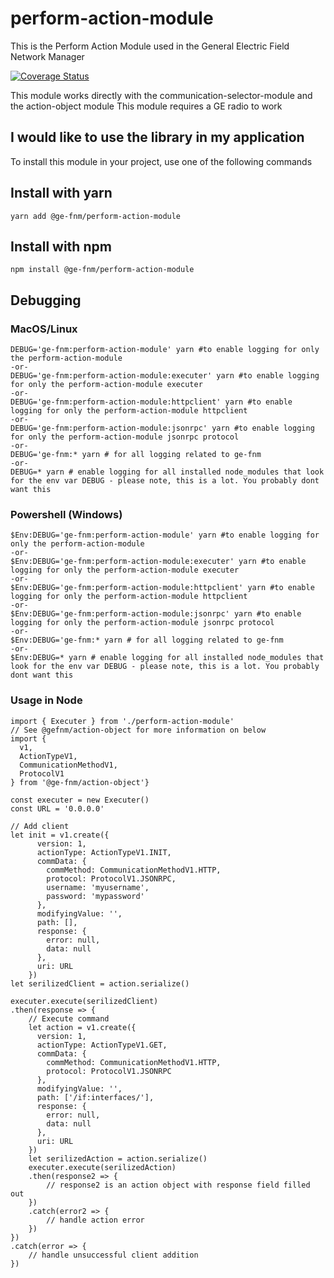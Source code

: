 # perform-action-module

This is the Perform Action Module used in the General Electric Field Network Manager

[![Coverage Status](https://coveralls.io/repos/github/GE-MDS-FNM-V2/action-object/badge.svg?branch=master)](https://coveralls.io/github/GE-MDS-FNM-V2/action-object?branch=master)

This module works directly with the communication-selector-module and the action-object module
This module requires a GE radio to work


## I would like to use the library in my application

To install this module in your project, use one of the following commands

## Install with yarn
```
yarn add @ge-fnm/perform-action-module
```

## Install with npm
```
npm install @ge-fnm/perform-action-module
```

## Debugging

### MacOS/Linux
```
DEBUG='ge-fnm:perform-action-module' yarn #to enable logging for only the perform-action-module
-or-
DEBUG='ge-fnm:perform-action-module:executer' yarn #to enable logging for only the perform-action-module executer
-or-
DEBUG='ge-fnm:perform-action-module:httpclient' yarn #to enable logging for only the perform-action-module httpclient
-or-
DEBUG='ge-fnm:perform-action-module:jsonrpc' yarn #to enable logging for only the perform-action-module jsonrpc protocol
-or-
DEBUG='ge-fnm:* yarn # for all logging related to ge-fnm
-or-
DEBUG=* yarn # enable logging for all installed node_modules that look for the env var DEBUG - please note, this is a lot. You probably dont want this
```

### Powershell (Windows)
```
$Env:DEBUG='ge-fnm:perform-action-module' yarn #to enable logging for only the perform-action-module
-or-
$Env:DEBUG='ge-fnm:perform-action-module:executer' yarn #to enable logging for only the perform-action-module executer
-or-
$Env:DEBUG='ge-fnm:perform-action-module:httpclient' yarn #to enable logging for only the perform-action-module httpclient
-or-
$Env:DEBUG='ge-fnm:perform-action-module:jsonrpc' yarn #to enable logging for only the perform-action-module jsonrpc protocol
-or-
$Env:DEBUG='ge-fnm:* yarn # for all logging related to ge-fnm
-or-
$Env:DEBUG=* yarn # enable logging for all installed node_modules that look for the env var DEBUG - please note, this is a lot. You probably dont want this
```

### Usage in Node
```
import { Executer } from './perform-action-module'
// See @gefnm/action-object for more information on below
import {
  v1,
  ActionTypeV1,
  CommunicationMethodV1,
  ProtocolV1
} from '@ge-fnm/action-object'}

const executer = new Executer()
const URL = '0.0.0.0'

// Add client
let init = v1.create({
      version: 1,
      actionType: ActionTypeV1.INIT,
      commData: {
        commMethod: CommunicationMethodV1.HTTP,
        protocol: ProtocolV1.JSONRPC,
        username: 'myusername',
        password: 'mypassword'
      },
      modifyingValue: '',
      path: [],
      response: {
        error: null,
        data: null
      },
      uri: URL
    })
let serilizedClient = action.serialize()

executer.execute(serilizedClient)
.then(response => {
    // Execute command
    let action = v1.create({
      version: 1,
      actionType: ActionTypeV1.GET,
      commData: {
        commMethod: CommunicationMethodV1.HTTP,
        protocol: ProtocolV1.JSONRPC
      },
      modifyingValue: '',
      path: ['/if:interfaces/'],
      response: {
        error: null,
        data: null
      },
      uri: URL
    })
    let serilizedAction = action.serialize()
    executer.execute(serilizedAction)
    .then(response2 => {
        // response2 is an action object with response field filled out
    })
    .catch(error2 => {
        // handle action error
    })
})
.catch(error => {
    // handle unsuccessful client addition
})
```